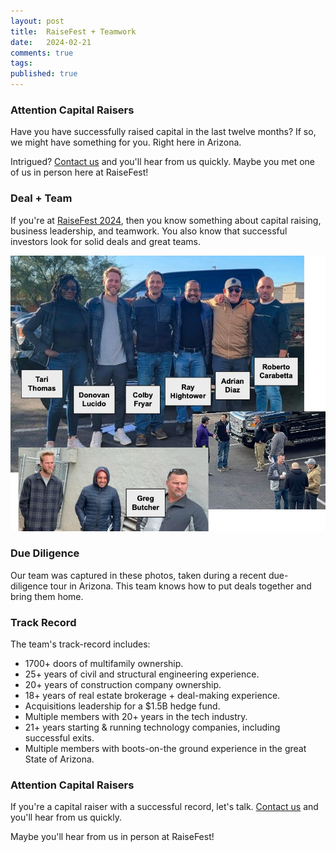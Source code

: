 ```yaml
---
layout: post
title:  RaiseFest + Teamwork
date:   2024-02-21
comments: true
tags: 
published: true
---
```


### Attention Capital Raisers

Have you have successfully raised capital in the last twelve months? If so, we might have something for you. Right here in Arizona. 

Intrigued? [Contact us](/contact) and you'll hear from us quickly. Maybe you met one of us in person here at RaiseFest!

### Deal + Team

If you're at [RaiseFest 2024](https://raisefest.com), then you know something about capital raising, business leadership, and teamwork. You also know that successful investors look for solid deals and great teams.

<img src="/images/midtown_team.jpg" width="600" alt="Midtown Team in Tucson, AZ" title="Midtown Team in Tucson, AZ" />

### Due Diligence

Our team was captured in these photos, taken during a recent due-diligence tour in Arizona. This team knows how to put deals together and bring them home.

### Track Record

The team's track-record includes:
* 1700+ doors of multifamily ownership.
* 25+ years of civil and structural engineering experience.
* 20+ years of construction company ownership.
* 18+ years of real estate brokerage + deal-making experience.
* Acquisitions leadership for a $1.5B hedge fund.
* Multiple members with 20+ years in the tech industry.
* 21+ years starting & running technology companies, including successful exits.
* Multiple members with boots-on-the ground experience in the great State of Arizona.
 
### Attention Capital Raisers

If you're a capital raiser with a successful record, let's talk. [Contact us](/contact) and you'll hear from us quickly.

Maybe you'll hear from us in person at RaiseFest!